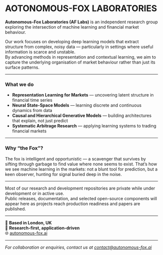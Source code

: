 # AOTONOMOUS-FOX LABORATORIES

**Autonomous-Fox Laboratories (AF Labs)** is an independent research group exploring the intersection of machine learning and financial market behaviour.

Our work focuses on developing deep learning models that extract structure from complex, noisy data — particularly in settings where useful information is scarce and unstable.  
By advancing methods in representation and contextual learning, we aim to capture the underlying organisation of market behaviour rather than just its surface patterns.

---

### What we do
- **Representation Learning for Markets** — uncovering latent structure in financial time series  
- **Neural State-Space Models** — learning discrete and continuous dynamics from data  
- **Causal and Hierarchical Generative Models** — building architectures that explain, not just predict  
- **Systematic Arbitrage Research** — applying learning systems to trading financial markets

---

### Why “the Fox”?
The fox is intelligent and opportunistic — a scavenger that survives by sifting through garbage to find value where none seems to exist. That’s how we see machine learning in the markets: not a blunt tool for prediction, but a keen observer, hunting for signal buried deep in the noise.

---

Most of our research and development repositories are private while under development or in active use.  
Public releases, documentation, and selected open-source components will appear here as projects reach production readiness and papers are published.

---

📍 **Based in London, UK**  
🧠 **Research-first, application-driven**  
🌐 [autonomous-fox.ai](https://www.autonomous-fox.ai)

---

*For collaboration or enquiries, contact us at contact@autonomous-fox.ai*
